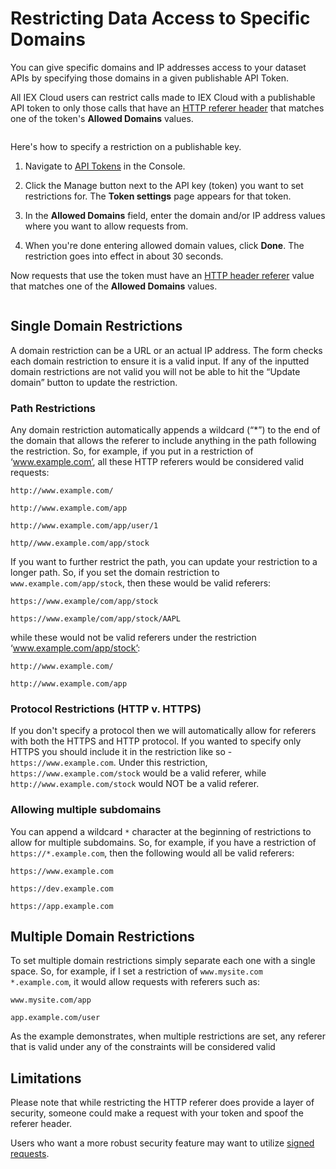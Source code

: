 # Restricting Data Access to Specific Domains

You can give specific domains and IP addresses access to your dataset APIs by specifying those domains in a given publishable API Token.

All IEX Cloud users can restrict calls made to IEX Cloud with a publishable API token to only those calls that have an [HTTP referer header](https://developer.mozilla.org/en-US/docs/Web/HTTP/Headers/Referer) that matches one of the token's **Allowed Domains** values.

``` {note} The HTTP referer header is a result of a misspelling of the word "referrer" that has now become part of the HTTP standard
``` 

Here's how to specify a restriction on a publishable key.

1. Navigate to [API Tokens](https://iexcloud.io/console/tokens) in the Console.

1. Click the Manage button next to the API key (token) you want to set restrictions for. The **Token settings** page appears for that token.

1. In the **Allowed Domains** field, enter the domain and/or IP address values where you want to allow requests from.

1. When you're done entering allowed domain values, click **Done**. The restriction goes into effect in about 30 seconds.

Now requests that use the token must have an [HTTP header referer](https://developer.mozilla.org/en-US/docs/Web/HTTP/Headers/Referer) value that matches one of the **Allowed Domains** values.

``` {note} On the **Token settings** page, Business plan users and legacy Grow and Scale users can enable [signed requests](https://iexcloud.io/docs/api/#signed-requests).
```

## Single Domain Restrictions

A domain restriction can be a URL or an actual IP address. The form checks each domain restriction to ensure it is a valid input. If any of the inputted domain restrictions are not valid you will not be able to hit the “Update domain” button to update the restriction.

### Path Restrictions

Any domain restriction automatically appends a wildcard (“*”) to the end of the domain that allows the referer to include anything in the path following the restriction. So, for example, if you put in a restriction of ‘www.example.com’, all these HTTP referers would be considered valid requests:  

`http://www.example.com/`

`http://www.example.com/app`

`http://www.example.com/app/user/1`

`http//www.example.com/app/stock`

If you want to further restrict the path, you can update your restriction to a longer path. So, if you set the domain restriction to `www.example.com/app/stock`, then these would be valid referers: 

`https://www.example/com/app/stock`

`https://www.example/com/app/stock/AAPL`

while these would not be valid referers under the restriction ‘www.example.com/app/stock’: 

`http://www.example.com/`

`http://www.example.com/app`

### Protocol Restrictions (HTTP v. HTTPS)

If you don't specify a protocol then we will automatically allow for referers with both the HTTPS and HTTP protocol. If you wanted to specify only HTTPS you should include it in the restriction like so - `https://www.example.com`. Under this restriction, `https://www.example.com/stock` would be a valid referer, while `http://www.example.com/stock` would NOT be a valid referer.

### Allowing multiple subdomains 

You can append a wildcard `*` character at the beginning of restrictions to allow for multiple subdomains. So, for example, if you have a restriction of `https://*.example.com`, then the following would all be valid referers: 


`https://www.example.com`

`https://dev.example.com`

`https://app.example.com`

## Multiple Domain Restrictions 

To set multiple domain restrictions simply separate each one with a single space. So, for example, if I set a restriction of 
`www.mysite.com *.example.com`, it would allow requests with referers such as: 

`www.mysite.com/app`

`app.example.com/user`

As the example demonstrates, when multiple restrictions are set, any referer that is valid under any of the constraints will be considered valid

## Limitations 

Please note that while restricting the HTTP referer does provide a layer of security, someone could make a request with your token and spoof the referer header.  

Users who want a more robust security feature may want to utilize [signed requests](https://iexcloud.io/docs/api/#signed-requests).